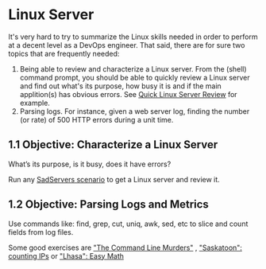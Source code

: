 # Linux Server

It's very hard to try to summarize the Linux skills needed in order to perform at a decent level as a DevOps engineer. That said, there are for sure two topics that are frequently needed:

1. Being able to review and characterize a Linux server. From the (shell) command prompt, you should be able to quickly review a Linux server and find out what's its purpose, how busy it is and if the main applition(s) has obvious errors. See [Quick Linux Server Review](https://docs.sadservers.com/docs/troubleshooting/cant-connect-to-a-service-linux-troubleshooting-guide/#quick-linux-server-review) for example.    
2.  Parsing logs. For instance, given a web server log, finding the number (or rate) of 500 HTTP errors during a unit time.



## 1.1 Objective: Characterize a Linux Server
What’s its purpose, is it busy, does it have errors?

Run any [SadServers scenario](https://sadservers.com/scenarios) to get a Linux server and review it.


## 1.2 Objective: Parsing Logs and Metrics
Use commands like: find, grep, cut, uniq, awk, sed, etc to slice and count fields from log files.

Some good exercises are ["The Command Line Murders"](https://sadservers.com/scenario/command-line-murders) , ["Saskatoon": counting IPs](https://sadservers.com/scenario/saskatoon) or ["Lhasa": Easy Math](https://sadservers.com/scenario/lhasa)

